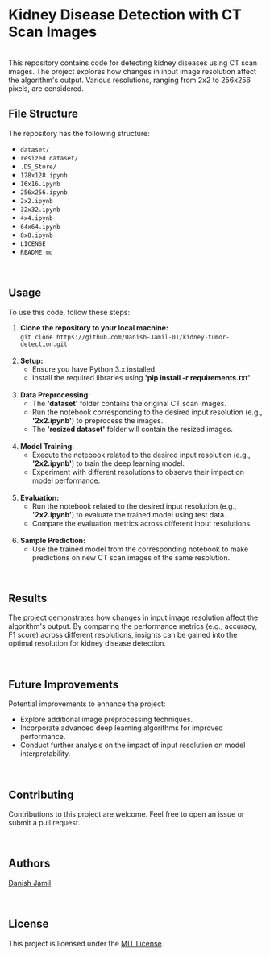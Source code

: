 # Kidney Disease Detection with CT Scan Images

<br>
This repository contains code for detecting kidney diseases using CT scan images. The project explores how changes in input image resolution affect the algorithm's output. Various resolutions, ranging from 2x2 to 256x256 pixels, are considered.

<br>

## File Structure
The repository has the following structure:
<br>
- <code>dataset/</code><br>
- <code>resized dataset/</code><br>
- <code>.DS_Store/</code><br>
- <code>128x128.ipynb</code><br>
- <code>16x16.ipynb</code><br>
- <code>256x256.ipynb</code><br>
- <code>2x2.ipynb</code><br>
- <code>32x32.ipynb</code><br>
- <code>4x4.ipynb</code><br>
- <code>64x64.ipynb</code><br>
- <code>8x8.ipynb</code><br>
- <code>LICENSE</code><br>
- <code>README.md</code><br>

<br>

## Usage

To use this code, follow these steps:

<ol>

<li><b>Clone the repository to your local machine:</b>
 <br>
    <code>git clone https://github.com/Danish-Jamil-01/kidney-tumor-detection.git</code>
</li>
<br>


<li><b>Setup:</b>

- Ensure you have Python 3.x installed.
- Install the required libraries using <b>'pip install -r requirements.txt'</b>.
</li>
<br>


<li><b>Data Preprocessing:</b>

- The <b>'dataset'</b> folder contains the original CT scan images.
- Run the notebook corresponding to the desired input resolution (e.g., <b>'2x2.ipynb'</b>) to preprocess the images.
- The <b>'resized dataset'</b> folder will contain the resized images.
</li>

<br>

<li><b>Model Training:</b>
<br>

- Execute the notebook related to the desired input resolution (e.g., <b>'2x2.ipynb'</b>) to train the deep learning model.
- Experiment with different resolutions to observe their impact on model performance. 
</li>

<br>

<li><b>Evaluation:</b>
<br>

- Run the notebook related to the desired input resolution (e.g., <b>'2x2.ipynb'</b>) to evaluate the trained model using test data.
- Compare the evaluation metrics across different input resolutions.
</li>

<br>

<li><b>Sample Prediction:</b>
<br>

- Use the trained model from the corresponding notebook to make predictions on new CT scan images of the same resolution.
</li>

</ol>

<br>



## Results

The project demonstrates how changes in input image resolution affect the algorithm's output. By comparing the performance metrics (e.g., accuracy, F1 score) across different resolutions, insights can be gained into the optimal resolution for kidney disease detection.

<br>

## Future Improvements

Potential improvements to enhance the project:

- Explore additional image preprocessing techniques.
- Incorporate advanced deep learning algorithms for improved performance.
- Conduct further analysis on the impact of input resolution on model interpretability.


<br>

## Contributing
Contributions to this project are welcome. Feel free to open an issue or submit a pull request.

<br>

## Authors
[Danish Jamil](https://github.com/Danish-Jamil-01)

<br>

## License
This project is licensed under the [MIT License](LICENSE).
